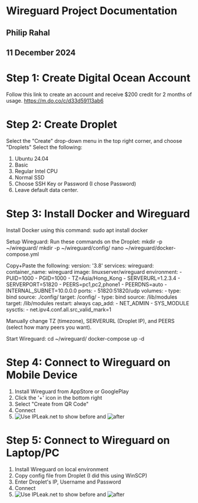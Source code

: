 # Wireguard Project Documentation
## Philip Rahal
## 11 December 2024

# Step 1: Create Digital Ocean Account
Follow this link to create an account and receive $200 credit for 2 months of usage.
https://m.do.co/c/d33d59113ab6

# Step 2: Create Droplet
Select the "Create" drop-down menu in the top right corner, and choose "Droplets"
Select the following:
1. Ubuntu 24.04
2. Basic
3. Regular Intel CPU
4. Normal SSD
5. Choose SSH Key or Password (I chose Password)
6. Leave default data center.

# Step 3: Install Docker and Wireguard
Install Docker using this command:
sudo apt install docker

Setup Wireguard:
Run these commands on the Droplet:
mkdir -p ~/wireguard/
mkdir -p ~/wireguard/config/
nano ~/wireguard/docker-compose.yml

Copy+Paste the following:
version: '3.8'
services:
  wireguard:
    container_name: wireguard
    image: linuxserver/wireguard
    environment:
      - PUID=1000
      - PGID=1000
      - TZ=Asia/Hong_Kong
      - SERVERURL=1.2.3.4
      - SERVERPORT=51820
      - PEERS=pc1,pc2,phone1
      - PEERDNS=auto
      - INTERNAL_SUBNET=10.0.0.0
    ports:
      - 51820:51820/udp
    volumes:
      - type: bind
        source: ./config/
        target: /config/
      - type: bind
        source: /lib/modules
        target: /lib/modules
    restart: always
    cap_add:
      - NET_ADMIN
      - SYS_MODULE
    sysctls:
      - net.ipv4.conf.all.src_valid_mark=1

Manually change TZ (timezone), SERVERURL (Droplet IP), and PEERS (select how many peers you want).

Start Wireguard:
cd ~/wireguard/
docker-compose up -d

# Step 4: Connect to Wireguard on Mobile Device
1. Install Wireguard from AppStore or GooglePlay
2. Click the '+' icon in the bottom right
3. Select "Create from QR Code"
4. Connect
5. ![Use IPLeak.net to show before](Wireguard%20Before%20(Mobile).jpg) and ![after](Wireguard%20After%20(Mobile).jpg)

# Step 5: Connect to Wireguard on Laptop/PC
1. Install Wireguard on local environment
2. Copy config file from Droplet (I did this using WinSCP)
3. Enter Droplet's IP, Username and Password
4. Connect
5. ![Use IPLeak.net to show before](Wireguard%20Before.png) and ![after](Wireguard%20After.png)

